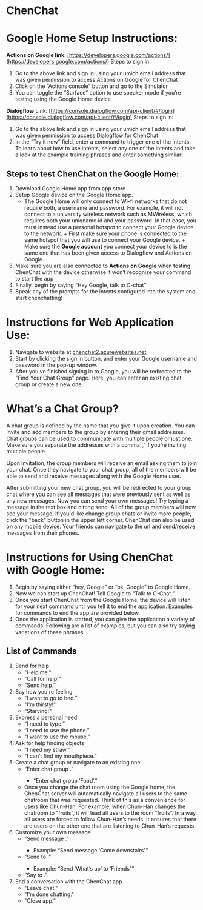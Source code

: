 # ChenChat

# Google Home Setup Instructions:

**Actions on Google link**: [https://developers.google.com/actions/](https://developers.google.com/actions/)
Steps to sign in:
1. Go to the above link and sign in using your umich email address that was given permission to access Actions on Google for ChenChat
2. Click on the “Actions console” button and go to the Simulator
3. You can toggle the “Surface” option to use speaker mode if you’re testing using the Google Home device

**Dialogflow** Link: [https://console.dialogflow.com/api-client/#/login](https://console.dialogflow.com/api-client/#/login)
Steps to sign in:
1. Go to the above link and sign in using your umich email address that was given permission to access Dialogflow for ChenChat
2. In the “Try it now” field, enter a command to trigger one of the intents. To learn about how to use intents, select any one of the intents and take a look at the example training phrases and enter something similar!

## Steps to test ChenChat on the Google Home:
1. Download Google Home app from app store.
2. Setup Google device on the Google Home app.
    * The Google Home will only connect to Wi-fi networks that do not require both, a username and password.  For example, it will not connect to a university wireless network such as MWireless, which requires both your uniqname id and your password. In that case, you must instead use a personal hotspot to connect your Google device to the network.
			+ First make sure your phone is connected to the same hotspot that you will use to connect your Google device.
			+ Make sure the **Google account** you connect your device to is the same one that has been given access to Dialogflow and Actions on Google.
3. Make sure you are also connected to **Actions on Google** when testing ChenChat with the device otherwise it won’t recognize your command to start the app
4. Finally, begin by saying “Hey Google, talk to C-chat”
5. Speak any of the prompts for the intents configured into the system and start chenchatting!

# Instructions for Web Application Use:
1. Navigate to website at [chenchat2.azurewebsites.net](chenchat2.azurewebsites.net)
2. Start by clicking the sign in button, and enter your Google username and password in the pop-up window.
3. After you've finished signing in to Google, you will be redirected to the "Find Your Chat Group" page. Here, you can enter an existing chat group or create a new one.  

# What’s a Chat Group?
A chat group is defined by the name that you give it upon creation.  You can invite and add members to the group by entering their gmail addresses.  Chat groups can be used to communicate with multiple people or just one.  Make sure you separate the addresses with a comma ‘,’ if you’re inviting multiple people.  

Upon invitation, the group members will receive an email asking them to join your chat.  Once they navigate to your chat group, all of the members will be able to send and receive messages along with the Google Home user.  

After submitting your new chat group, you will be redirected to your group chat where you can see all messages that were previously sent as well as any new messages.  Now you can send your own messages! Try typing a message in the text box and hitting send.  All of the group members will now see your message.  If you'd like change group chats or invite more people, click the "back" button in the upper left corner.
ChenChat can also be used on any mobile device.  Your friends can navigate to the url and send/receive messages from their phones.

# Instructions for Using ChenChat with Google Home:
1. Begin by saying either “hey, Google" or “ok, Google" to Google Home.
2. Now we can start up ChenChat!  Tell Google to "Talk to C-Chat.”
3. Once you start ChenChat from the Google Home, the device will listen for your next command until you tell it to end the application.  Examples for commands to end the app are provided below.
4. Once the application is started, you can give the application a variety of commands.  Following are a list of examples, but you can also try saying variations of these phrases.

## List of Commands
1. Send for help
	* "Help me."
	* "Call for help!"
	* "Send help.”
2. Say how you're feeling
 	* "I want to go to bed.”
 	* "I'm thirsty!"
 	* “Starving!"
3. Express a personal need
 	* “I need to type.”
 	* “I need to use the phone.”
 	* “I want to use the mouse.”
4. Ask for help finding objects
 	* “I need my straw.”
 	* “I can’t find my mouthpiece.”
5. Create a chat group or navigate to an existing one
 	* “Enter chat group <chat group name>.”
 	    - “Enter chat group ‘Food’.”
	* Once you change the chat room using the Google home, the ChenChat server will automatically navigate all users to the same chatroom that was requested. Think of this as a convenience for users like Chun-Han. For example, when Chun-Han changes the chatroom to “fruits”, it will lead all users to the room “fruits”. In a way, all users are forced to follow Chun-Han’s needs. It ensures that there are users on the other end that are listening to Chun-Han’s requests.
6. Customize your own message
 	* “Send message <custom message>.”
 	    - Example: “Send message ‘Come downstairs’.”
 	* “Send <custom message> to <chat room name>.”
 	    - Example: “Send ‘What’s up’ to ‘Friends’.”
 	* “Say <custom message> to <chat room name>.”
7. End a conversation with the ChenChat app
 	* “Leave chat."
 	* "I'm done chatting."
 	* "Close app.”
